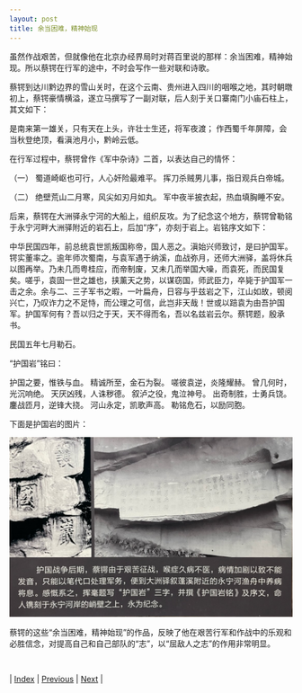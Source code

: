 ```yaml
---
layout: post
title: 余当困难，精神始现
---
```


虽然作战艰苦，但就像他在北京办经界局时对蒋百里说的那样：余当困难，精神始现。所以蔡锷在行军的途中，不时会写作一些对联和诗歌。

蔡锷到达川黔边界的雪山关时，在这个云南、贵州进入四川的咽喉之地，其时朝暾初上，蔡锷豪情横溢，遂立马撰写了一副对联，后人刻于关口寨南门小庙石柱上，其文如下：

是南来第一雄关，只有天在上头，许壮士生还，将军夜渡；
作西蜀千年屏障，会当秋登绝顶，看滇池月小，黔岭云低。

在行军过程中，蔡锷曾作《军中杂诗》二首，以表达自己的情怀：

（一）
蜀道崎岖也可行，人心奸险最难平。
挥刀杀贼男儿事，指日观兵白帝城。

（二）
绝壁荒山二月寒，风尖如刃月如丸。
军中夜半披衣起，热血填胸睡不安。

后来，蔡锷在大洲驿永宁河的大船上，组织反攻。为了纪念这个地方，蔡锷曾勒铭于永宁河畔大洲驿附近的岩石上，后加“序”，亦刻于岩上。岩铭序文如下：

中华民国四年，前总统袁世凯叛国称帝，国人恶之。滇始兴师致讨，是曰护国军。锷实董率之。逾年师次蜀南，与袁军遇于纳溪，血战弥月，还师大洲驿，盖将休兵以图再举。乃未几而粤桂应，而帝制废，又未几而举国大噪，而袁死，而民国复矣。嗟乎，袁固一世之雄也，挟薰天之势，以谋窃国，师武臣力，卒毙于护国军一击之余。余与二、三子军书之暇，一叶扁舟，日容与乎兹岩之下，江山如故，顿阅兴亡，乃叹诈力之不足恃，而公理之可信，此岂非天哉！世或以踣袁为由吾护国军。护国军何有？吾以归之于天，天不得而名，吾以名兹岩云尔。蔡锷题，殷承书。

民国五年七月勒石。

“护国岩”铭曰：

护国之要，惟铁与血。
精诚所至，金石为裂。
嗟彼袁逆，炎隆耀赫。
曾几何时，光沉响绝。
天厌凶残，人诛秽德。
叙泸之役，鬼泣神号。
出奇制胜，士勇兵饶。
鏖战匝月，逆锋大挠。
河山永定，凯歌声高。
勒铭危石，以励同胞。

下面是护国岩的图片：

![护国岩](fig/13-10.jpeg "护国岩")

蔡锷的这些“余当困难，精神始现”的作品，反映了他在艰苦行军和作战中的乐观和必胜信念，对提高自己和自己部队的“志”，以“屈敌人之志”的作用非常明显。

<br/>

| [Index](./) | [Previous](13-9-war) | [Next](13-11-politic) |
